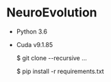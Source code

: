 # NeuroEvolution

- Python 3.6
- Cuda v9.1.85

    $ git clone --recursive ...

    $ pip install -r requirements.txt
